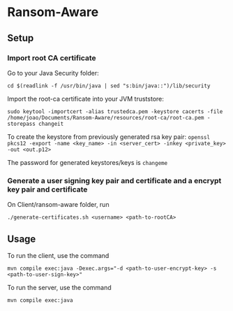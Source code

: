 # Ransom-Aware

## Setup

### Import root CA certificate

Go to your Java Security folder:

`cd $(readlink -f /usr/bin/java | sed "s:bin/java::")/lib/security`

Import the root-ca certificate into your JVM truststore:

`sudo keytool -importcert -alias trustedca.pem -keystore cacerts -file /home/joao/Documents/Ransom-Aware/resources/root-ca/root-ca.pem -storepass changeit`

To create the keystore from previously generated rsa key pair:
`openssl pkcs12 -export -name <key_name> -in <server_cert> -inkey <private_key> -out <out.p12>`

The password for generated keystores/keys is `changeme`

### Generate a user signing key pair and certificate and a encrypt key pair and certificate

On Client/ransom-aware folder, run 

`./generate-certificates.sh <username> <path-to-rootCA>`

## Usage

To run the client, use the command

`mvn compile exec:java -Dexec.args="-d <path-to-user-encrypt-key> -s <path-to-user-sign-key>"`

To run the server, use the command

`mvn compile exec:java`
